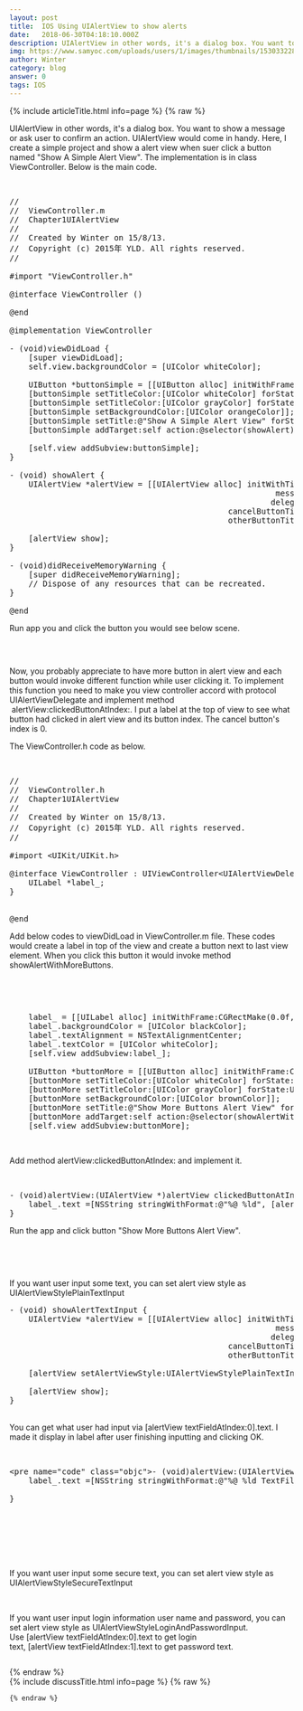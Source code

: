```yaml
---
layout: post
title:  IOS Using UIAlertView to show alerts
date:   2018-06-30T04:18:10.000Z
description: UIAlertView in other words, it's a dialog box. You want to show a message or ask...
img: https://www.samyoc.com/uploads/users/1/images/thumbnails/1530332286391.jpg
author: Winter
category: blog
answer: 0
tags: IOS
---
```

<div class="article-root">
  <div class="article">
    {% include articleTitle.html info=page %}
    {% raw %}
    <div class="article-content"><p>UIAlertView in other words, it&#39;s a dialog box. You want to show a message or ask user to confirm an action. UIAlertView would come in handy. Here, I create a simple project and show a alert view when suer click a button named &quot;Show A Simple Alert View&quot;. The implementation is in class ViewController. Below is the main code.</p>

<p>&nbsp;</p>

<pre>
//
//  ViewController.m
//  Chapter1UIAlertView
//
//  Created by Winter on 15/8/13.
//  Copyright (c) 2015年 YLD. All rights reserved.
//

#import &quot;ViewController.h&quot;

@interface ViewController ()

@end

@implementation ViewController

- (void)viewDidLoad {
    [super viewDidLoad];
    self.view.backgroundColor = [UIColor whiteColor];
    
    UIButton *buttonSimple = [[UIButton alloc] initWithFrame:CGRectMake(20.0f, 30.0f, 300.0f, 30.0f)];
    [buttonSimple setTitleColor:[UIColor whiteColor] forState:UIControlStateNormal];
    [buttonSimple setTitleColor:[UIColor grayColor] forState:UIControlStateHighlighted];
    [buttonSimple setBackgroundColor:[UIColor orangeColor]];
    [buttonSimple setTitle:@&quot;Show A Simple Alert View&quot; forState:UIControlStateNormal];
    [buttonSimple addTarget:self action:@selector(showAlert) forControlEvents:UIControlEventTouchUpInside];
    
    [self.view addSubview:buttonSimple];
}

- (void) showAlert {
    UIAlertView *alertView = [[UIAlertView alloc] initWithTitle:@&quot;Warning&quot;
                                                        message:@&quot;Hello&quot;
                                                       delegate:self
                                              cancelButtonTitle:@&quot;OK&quot;
                                              otherButtonTitles:nil, nil];
    
    [alertView show];
}

- (void)didReceiveMemoryWarning {
    [super didReceiveMemoryWarning];
    // Dispose of any resources that can be recreated.
}

@end
</pre>

<p>Run app you and click the button you would see below scene.</p>

<p>&nbsp;</p>

<p><img alt="" src="http://img.blog.csdn.net/20150813163428367?watermark/2/text/aHR0cDovL2Jsb2cuY3Nkbi5uZXQv/font/5a6L5L2T/fontsize/400/fill/I0JBQkFCMA==/dissolve/70/gravity/Center" style="box-sizing:border-box; margin:0px; max-width:100%" /></p>

<p>Now, you probably appreciate to have more button in alert view and each button would invoke different function while user clicking it. To implement this function you need to make you view controller accord with protocol UIAlertViewDelegate and implement method &nbsp;alertView:clickedButtonAtIndex:. I put a label at the top of view to see what button had clicked in alert view and its button index. The cancel button&#39;s index is 0.</p>

<p>The ViewController.h code as below.</p>

<p>&nbsp;</p>

<pre>
//
//  ViewController.h
//  Chapter1UIAlertView
//
//  Created by Winter on 15/8/13.
//  Copyright (c) 2015年 YLD. All rights reserved.
//

#import &lt;UIKit/UIKit.h&gt;

@interface ViewController : UIViewController&lt;UIAlertViewDelegate&gt;{
    UILabel *label_;
}


@end
</pre>

<p>Add below codes to viewDidLoad in ViewController.m file. These codes would create a label in top of the view and create a button next to last view element. When you click this button it would invoke method showAlertWithMoreButtons.</p>

<p>&nbsp;</p>

<p>&nbsp;</p>

<pre>
    label_ = [[UILabel alloc] initWithFrame:CGRectMake(0.0f, 30.0f, self.view.bounds.size.width, 60.0f)];
    label_.backgroundColor = [UIColor blackColor];
    label_.textAlignment = NSTextAlignmentCenter;
    label_.textColor = [UIColor whiteColor];
    [self.view addSubview:label_];
    
    UIButton *buttonMore = [[UIButton alloc] initWithFrame:CGRectMake(20.0f, 140.0f, 300.0f, 30.0f)];
    [buttonMore setTitleColor:[UIColor whiteColor] forState:UIControlStateNormal];
    [buttonMore setTitleColor:[UIColor grayColor] forState:UIControlStateHighlighted];
    [buttonMore setBackgroundColor:[UIColor brownColor]];
    [buttonMore setTitle:@&quot;Show More Buttons Alert View&quot; forState:UIControlStateNormal];
    [buttonMore addTarget:self action:@selector(showAlertWithMoreButtons) forControlEvents:UIControlEventTouchUpInside];
    [self.view addSubview:buttonMore];</pre>

<p>&nbsp;</p>

<p>Add method&nbsp;alertView:clickedButtonAtIndex: and implement it.</p>

<p>&nbsp;</p>

<pre>
- (void)alertView:(UIAlertView *)alertView clickedButtonAtIndex:(NSInteger)buttonIndex {
    label_.text =[NSString stringWithFormat:@&quot;%@ %ld&quot;, [alertView buttonTitleAtIndex:buttonIndex], (long)buttonIndex];
}</pre>

<p>Run the app and click button &quot;Show More Buttons Alert View&quot;.</p>

<p>&nbsp;</p>

<p><img alt="" src="http://img.blog.csdn.net/20150813171131074?watermark/2/text/aHR0cDovL2Jsb2cuY3Nkbi5uZXQv/font/5a6L5L2T/fontsize/400/fill/I0JBQkFCMA==/dissolve/70/gravity/Center" style="box-sizing:border-box; margin:0px; max-width:100%" /><br />
&nbsp;</p>

<p>If you want user input some text, you can set alert view style as UIAlertViewStylePlainTextInput</p>

<pre>
- (void) showAlertTextInput {
    UIAlertView *alertView = [[UIAlertView alloc] initWithTitle:@&quot;Warning&quot;
                                                        message:@&quot;Do you like apple?&quot;
                                                       delegate:self
                                              cancelButtonTitle:@&quot;Cancel&quot;
                                              otherButtonTitles:@&quot;OK&quot;, nil];
    
    [alertView setAlertViewStyle:UIAlertViewStylePlainTextInput];
    
    [alertView show];
}</pre>

<p><br />
You can get what user had input via&nbsp;[alertView&nbsp;textFieldAtIndex:0].text. I made it display in label after user finishing inputting and clicking OK.</p>

<p>&nbsp;</p>

<pre>
&lt;pre name=&quot;code&quot; class=&quot;objc&quot;&gt;- (void)alertView:(UIAlertView *)alertView clickedButtonAtIndex:(NSInteger)buttonIndex {
    label_.text =[NSString stringWithFormat:@&quot;%@ %ld TextFiled 0: %@&quot;, [alertView buttonTitleAtIndex:buttonIndex], (long)buttonIndex, [alertView textFieldAtIndex:0].text];
    
}</pre>

<p>&nbsp;</p>

<pre>

&nbsp;</pre>

<p><img alt="" src="http://img.blog.csdn.net/20150813173056175?watermark/2/text/aHR0cDovL2Jsb2cuY3Nkbi5uZXQv/font/5a6L5L2T/fontsize/400/fill/I0JBQkFCMA==/dissolve/70/gravity/Center" style="-webkit-text-stroke-width:0px; box-sizing:border-box; color:#4f4f4f; font-family:&quot;PingFang SC&quot;,&quot;Microsoft YaHei&quot;,SimHei,Arial,SimSun; font-size:16px; font-style:normal; font-variant-caps:normal; font-variant-ligatures:normal; font-weight:400; letter-spacing:normal; margin:0px 0px 24px; max-width:100%; orphans:2; text-align:justify; text-decoration-color:initial; text-decoration-style:initial; text-indent:0px; text-transform:none; white-space:normal; widows:2; word-spacing:0px" /><br />
If you want user input some secure text, you can set alert view style as UIAlertViewStyleSecureTextInput</p>

<p>&nbsp;</p>

<p><img alt="" src="http://img.blog.csdn.net/20150813173438813?watermark/2/text/aHR0cDovL2Jsb2cuY3Nkbi5uZXQv/font/5a6L5L2T/fontsize/400/fill/I0JBQkFCMA==/dissolve/70/gravity/Center" style="box-sizing:border-box; margin:0px; max-width:100%" /><br />
If you want user input login information user name and password, you can set alert view style as UIAlertViewStyleLoginAndPasswordInput. Use&nbsp;[alertView&nbsp;textFieldAtIndex:0].text to get login text,&nbsp;[alertView&nbsp;textFieldAtIndex:1].text to get password text.</p>

<p><img alt="" src="http://img.blog.csdn.net/20150813173850298?watermark/2/text/aHR0cDovL2Jsb2cuY3Nkbi5uZXQv/font/5a6L5L2T/fontsize/400/fill/I0JBQkFCMA==/dissolve/70/gravity/Center" style="box-sizing:border-box; margin:0px; max-width:100%" /></p>
</div>
    {% endraw %}
  </div>

  <div class="discuss-wrapper">
    {% include discussTitle.html info=page %}
    {% raw %}
    
    {% endraw %}
  </div>
<div>
